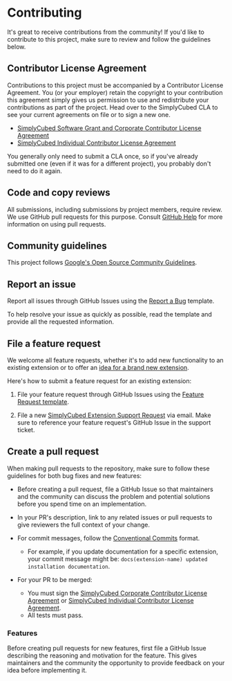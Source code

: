 # Contributing

It's great to receive contributions from the community! If you'd like to contribute to this project, make sure to review and follow the guidelines below.

## Contributor License Agreement

Contributions to this project must be accompanied by a Contributor License Agreement. You (or your employer) retain the copyright to your contribution this agreement simply gives us permission to use and redistribute your contributions as part of the project. Head over to the SimplyCubed CLA to see your current agreements on file or to sign a new one.

- [SimplyCubed Software Grant and Corporate Contributor License Agreement](https://forms.gle/c8GT64gWB9g7j4om6)
- [SimplyCubed Individual Contributor License Agreement](https://forms.gle/YjjjYk71w2DktRQY8)

You generally only need to submit a CLA once, so if you've already submitted one (even if it was for a different project), you probably don't need to do it again.

## Code and copy reviews

All submissions, including submissions by project members, require review. We use GitHub pull requests for this purpose. Consult [GitHub Help](https://help.github.com/articles/about-pull-requests/) for more information on using pull requests.

## Community guidelines

This project follows [Google's Open Source Community Guidelines](https://opensource.google.com/conduct/).

## Report an issue

Report all issues through GitHub Issues using the [Report a Bug](https://github.com/simplycubed/extensions/issues/new?template=bug.md) template.

To help resolve your issue as quickly as possible, read the template and provide all the requested information.

## File a feature request

We welcome all feature requests, whether it's to add new functionality to an existing extension or to offer an [idea for a brand new extension](https://github.com/simplycubed/extensions/issues/new?template=er.md).

Here's how to submit a feature request for an existing extension:

1. File your feature request through GitHub Issues using the [Feature Request template](https://github.com/firebase/extensions/issues/new?template=fr.md).

2. File a new [SimplyCubed Extension Support Request](mailto:support@simplycubed.com) via email. Make sure to reference your feature request's GitHub Issue in the support ticket.

## Create a pull request

When making pull requests to the repository, make sure to follow these guidelines for both bug fixes and new features:

- Before creating a pull request, file a GitHub Issue so that maintainers and the community can discuss the problem and potential solutions before you spend time on an implementation.
- In your PR's description, link to any related issues or pull requests to give reviewers the full context of your change.
- For commit messages, follow the [Conventional Commits](https://www.conventionalcommits.org/en/v1.0.0/) format.
  - For example, if you update documentation for a specific extension, your commit message might be: `docs(extension-name) updated installation documentation`.
- For your PR to be merged:

  - You must sign the [SimplyCubed Corporate Contributor License Agreement](https://forms.gle/c8GT64gWB9g7j4om6) or [SimplyCubed Individual Contributor License Agreement](https://forms.gle/YjjjYk71w2DktRQY8).
  - All tests must pass.

### Features

Before creating pull requests for new features, first file a GitHub Issue describing the reasoning and motivation for the feature. This gives maintainers and the community the opportunity to provide feedback on your idea before implementing it.
